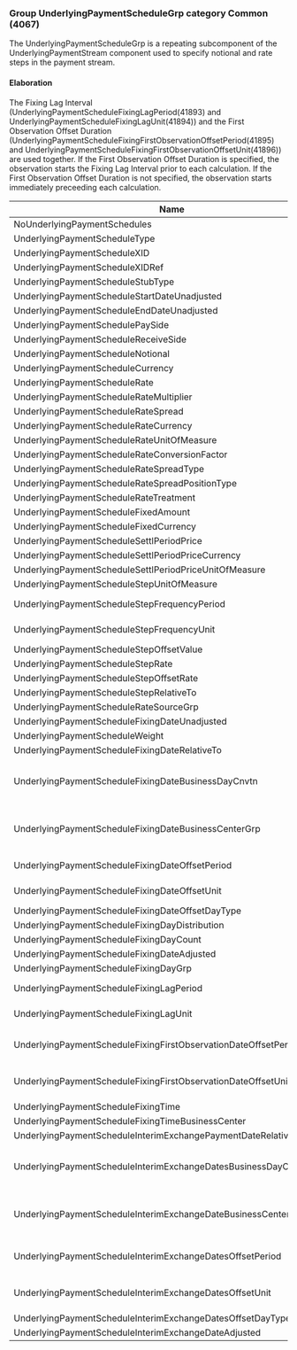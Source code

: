 ### Group UnderlyingPaymentScheduleGrp category Common (4067)

The UnderlyingPaymentScheduleGrp is a repeating subcomponent of the UnderlyingPaymentStream component used to specify notional and rate steps in the payment stream.

#### Elaboration

The Fixing Lag Interval (UnderlyingPaymentScheduleFixingLagPeriod(41893) and UnderlyingPaymentScheduleFixingLagUnit(41894)) and the First Observation Offset Duration (UnderlyingPaymentScheduleFixingFirstObservationOffsetPeriod(41895) and UnderlyingPaymentScheduleFixingFirstObservationOffsetUnit(41896)) are used together. If the First Observation Offset Duration is specified, the observation starts the Fixing Lag Interval prior to each calculation. If the First Observation Offset Duration is not specified, the observation starts immediately preceeding each calculation.

| Name                                                               | Tag   | Req'd | Documentation                                                                                                                               |
|--------------------------------------------------------------------|-------|----------|-------------------------------------------------------------------------------------------------------------------------------|
| NoUnderlyingPaymentSchedules                                       | 40664 |       |                                                                                                                                |
| UnderlyingPaymentScheduleType                                      | 40665 |       | Required if NoUnderlyingPaymentScheules(40664) > 0.                                                                                                                               |
| UnderlyingPaymentScheduleXID                                       | 41881 |       |                                                                                                                                |
| UnderlyingPaymentScheduleXIDRef                                    | 41882 |       |                                                                                                                                |
| UnderlyingPaymentScheduleStubType                                  | 40666 |       |                                                                                                                                |
| UnderlyingPaymentScheduleStartDateUnadjusted                       | 40667 |       |                                                                                                                                |
| UnderlyingPaymentScheduleEndDateUnadjusted                         | 40668 |       |                                                                                                                                |
| UnderlyingPaymentSchedulePaySide                                   | 40669 |       |                                                                                                                                |
| UnderlyingPaymentScheduleReceiveSide                               | 40670 |       |                                                                                                                                |
| UnderlyingPaymentScheduleNotional                                  | 40671 |       |                                                                                                                                |
| UnderlyingPaymentScheduleCurrency                                  | 40672 |       |                                                                                                                                |
| UnderlyingPaymentScheduleRate                                      | 40673 |       |                                                                                                                                |
| UnderlyingPaymentScheduleRateMultiplier                            | 40674 |       |                                                                                                                                |
| UnderlyingPaymentScheduleRateSpread                                | 40675 |       |                                                                                                                                |
| UnderlyingPaymentScheduleRateCurrency                              | 41883 |       |                                                                                                                                |
| UnderlyingPaymentScheduleRateUnitOfMeasure                         | 41884 |       |                                                                                                                                |
| UnderlyingPaymentScheduleRateConversionFactor                      | 41885 |       |                                                                                                                                |
| UnderlyingPaymentScheduleRateSpreadType                            | 41886 |       |                                                                                                                                |
| UnderlyingPaymentScheduleRateSpreadPositionType                    | 40676 |       |                                                                                                                                |
| UnderlyingPaymentScheduleRateTreatment                             | 40677 |       |                                                                                                                                |
| UnderlyingPaymentScheduleFixedAmount                               | 40678 |       |                                                                                                                                |
| UnderlyingPaymentScheduleFixedCurrency                             | 40679 |       |                                                                                                                                |
| UnderlyingPaymentScheduleSettlPeriodPrice                          | 41887 |       |                                                                                                                                |
| UnderlyingPaymentScheduleSettlPeriodPriceCurrency                  | 41888 |       |                                                                                                                                |
| UnderlyingPaymentScheduleSettlPeriodPriceUnitOfMeasure             | 41889 |       |                                                                                                                                |
| UnderlyingPaymentScheduleStepUnitOfMeasure                         | 41890 |       |                                                                                                                                |
| UnderlyingPaymentScheduleStepFrequencyPeriod                       | 40680 |       | Conditionally required when UnderlyingPaymentScheduleStepFrequeencyUnit(40681) is specified.                                                                                                                               |
| UnderlyingPaymentScheduleStepFrequencyUnit                         | 40681 |       | Conditionally required when UnderlyingPaymentScheduleStepFrequeencyPeriod(40680) is specified.                                                                                                                               |
| UnderlyingPaymentScheduleStepOffsetValue                           | 40682 |       |                                                                                                                                |
| UnderlyingPaymentScheduleStepRate                                  | 40683 |       |                                                                                                                                |
| UnderlyingPaymentScheduleStepOffsetRate                            | 40684 |       |                                                                                                                                |
| UnderlyingPaymentScheduleStepRelativeTo                            | 40685 |       |                                                                                                                                |
| UnderlyingPaymentScheduleRateSourceGrp                             | group |       |                                                                                                                                |
| UnderlyingPaymentScheduleFixingDateUnadjusted                      | 40686 |       |                                                                                                                                |
| UnderlyingPaymentScheduleWeight                                    | 40687 |       |                                                                                                                                |
| UnderlyingPaymentScheduleFixingDateRelativeTo                      | 40688 |       |                                                                                                                                |
| UnderlyingPaymentScheduleFixingDateBusinessDayCnvtn                | 40689 |       | When specified, this overrides the business day convention defined in the UnderlyingDateAdjustment component in UnderlyingInstrument. The specified value would be specific to this instance of the underlying instrument's payment schedule. |
| UnderlyingPaymentScheduleFixingDateBusinessCenterGrp               | group |       | When specified, this overrides the business centers defined in the UnderlyingDateAdjustment component in UnderlyingInstrument. The specified values would be specific to this instance of the underlying instrument's payment schedule.       |
| UnderlyingPaymentScheduleFixingDateOffsetPeriod                    | 40691 |       | Conditionally required when UnderlyingPaymentScheduleFixingDateOffsetUnit(40692) is specified.                                                                                                                               |
| UnderlyingPaymentScheduleFixingDateOffsetUnit                      | 40692 |       | Conditionally required when UnderlyingPaymentScheduleFixingDateOffsetPeriod(40691) is specified.                                                                                                                               |
| UnderlyingPaymentScheduleFixingDateOffsetDayType                   | 40693 |       |                                                                                                                                |
| UnderlyingPaymentScheduleFixingDayDistribution                     | 41891 |       |                                                                                                                                |
| UnderlyingPaymentScheduleFixingDayCount                            | 41892 |       |                                                                                                                                |
| UnderlyingPaymentScheduleFixingDateAdjusted                        | 40694 |       |                                                                                                                                |
| UnderlyingPaymentScheduleFixingDayGrp                              | group |       |                                                                                                                                |
| UnderlyingPaymentScheduleFixingLagPeriod                           | 41893 |       | Conditionally required when UnderlyingPaymentScheduleFixingLagUnit(41894) is specified.                                                                                                                               |
| UnderlyingPaymentScheduleFixingLagUnit                             | 41894 |       | Conditionally required when UnderlyingPaymentScheduleFixingLagPeriod(41893) is specified.                                                                                                                               |
| UnderlyingPaymentScheduleFixingFirstObservationDateOffsetPeriod    | 41895 |       | Conditionally required when UnderlyingPaymentScheduleFixingFirstObservationDateOffsetUnit(41896) is specified.                                                                                                                               |
| UnderlyingPaymentScheduleFixingFirstObservationDateOffsetUnit      | 41896 |       | Conditionally required when UnderlyingPaymentScheduleFixingFirstObservationDateOffsetPeriod(41895) is specified.                                                                                                                              |
| UnderlyingPaymentScheduleFixingTime                                | 40695 |       |                                                                                                                                |
| UnderlyingPaymentScheduleFixingTimeBusinessCenter                  | 40696 |       |                                                                                                                                |
| UnderlyingPaymentScheduleInterimExchangePaymentDateRelativeTo      | 40697 |       |                                                                                                                                |
| UnderlyingPaymentScheduleInterimExchangeDatesBusinessDayConvention | 40698 |       | When specified, this overrides the business day convention defined in the UnderlyingDateAdjustment component in UnderlyingInstrument. The specified value would be specific to this instance of the underlying instrument's payment schedule. |
| UnderlyingPaymentScheduleInterimExchangeDateBusinessCenterGrp      | group |       | When specified, this overrides the business centers defined in the UnderlyingDateAdjustment component in UnderlyingInstrument. The specified values would be specific to this instance of the underlying instrument's payment schedule.       |
| UnderlyingPaymentScheduleInterimExchangeDatesOffsetPeriod          | 40700 |       | Conditionally required when UnderlyingPaymentScheduleInterimExchangeDatesOffsetUnit(40701) is specified.                                                                                                                               |
| UnderlyingPaymentScheduleInterimExchangeDatesOffsetUnit            | 40701 |       | Conditionally required when UnderlyingPaymentScheduleInterimExchangeDatesOffsetPeriod(40700) is specified.                                                                                                                               |
| UnderlyingPaymentScheduleInterimExchangeDatesOffsetDayType         | 40702 |       |                                                                                                                                |
| UnderlyingPaymentScheduleInterimExchangeDateAdjusted               | 40703 |       |                                                                                                                                |

